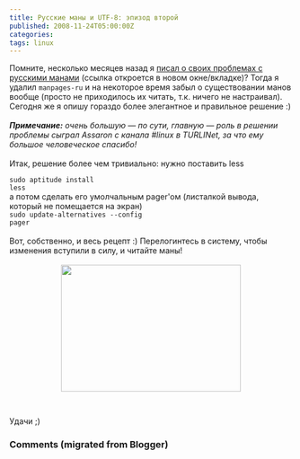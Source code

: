 ```yaml
---
title: Русские маны и UTF-8: эпизод второй
published: 2008-11-24T05:00:00Z
categories: 
tags: linux
---
```


Помните, несколько месяцев назад я <a href="http://debiania.blogspot.com/2008/08/utf-8.html" target="_blank">писал о своих проблемах с русскими манами</a> (ссылка откроется в новом окне/вкладке)? Тогда я удалил <code>manpages-ru</code> и на некоторое время забыл о существовании манов вообще (просто не приходилось их читать, т.к. ничего не настраивал). Сегодня же я опишу гораздо более элегантное и правильное решение :)<br /><a name='more'></a><br /><i><b>Примечание:</b> очень большую &mdash; по сути, главную &mdash; роль в решении проблемы сыграл Assaron с канала #linux в TURLINet, за что ему большое человеческое спасибо!</i><br /><br />Итак, решение более чем тривиально: нужно поставить less<br /><div class="code"><code>sudo aptitude install less</code></div>а потом сделать его умолчальным pager'ом (листалкой вывода, который не помещается на экран)<br /><div class="code"><code>sudo update-alternatives --config pager</code></div><br />Вот, собственно, и весь рецепт :) Перелогинтесь в систему, чтобы изменения вступили в силу, и читайте маны!<br /><br /><a onblur="try {parent.deselectBloggerImageGracefully();} catch(e) {}" href="http://4.bp.blogspot.com/_Nb6QYFUvBjY/SSltgfh3kmI/AAAAAAAAABI/Jp72SKCeAck/s1600-h/man_chown_correct.png" target="_blank"><img style="margin: 0px auto 10px; display: block; text-align: center; cursor: pointer; width: 320px; height: 226px;" src="http://4.bp.blogspot.com/_Nb6QYFUvBjY/SSltgfh3kmI/AAAAAAAAABI/Jp72SKCeAck/s320/man_chown_correct.png" alt="" id="BLOGGER_PHOTO_ID_5271865243800670818" border="0" /></a><br /><br />Удачи ;)

<h3 id='hakyll-convert-comments-title'>Comments (migrated from Blogger)</h3>


